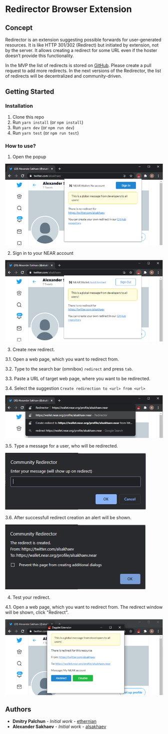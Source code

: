 # Redirector Browser Extension

## Concept

Redirector is an extension suggesting possible forwards for user-generated resources. It is like HTTP 301/302 (Redirect) but initiated by extension, not by the server. It allows creating a redirect for some URL even if the hoster doesn’t provide this functionality.
 
In the MVP the list of redirects is stored on [GitHub](https://github.com/dapplets/community-redirector-registry). Please create a pull request to add more redirects. In the next versions of the Redirector, the list of redirects will be decentralized and community-driven.

## Getting Started

### Installation

1.  Clone this repo
2.  Run `yarn install` (or `npm install`)
3.  Run `yarn dev` (or `npm run dev`)
4.  Run `yarn test` (or `npm run test`)

### How to use?

1. Open the popup

![](https://github.com/dapplets/community-redirector-extension/blob/master/docs/images/popup-no-account.png?raw=true)

2. Sign in to your NEAR account

![](https://github.com/dapplets/community-redirector-extension/blob/master/docs/images/popup-signed-in.png?raw=true)

3. Create new redirect. 

3.1. Open a web page, which you want to redirect from. 

3.2. Type to the search bar (omnibox) `redirect` and press `tab`.

3.3. Paste a URL of target web page, where you want to be redirected.

3.4. Select the suggestion `Create redirection to <url> from <url>`

![](https://github.com/dapplets/community-redirector-extension/blob/master/docs/images/omnibox-create-redirect.png?raw=true)

3.5. Type a message for a user, who will be redirected.

![](https://github.com/dapplets/community-redirector-extension/blob/master/docs/images/omnibox-prompt-message.png?raw=true)

3.6. After successfull redirect creation an alert will be shown.

![](https://github.com/dapplets/community-redirector-extension/blob/master/docs/images/omnibox-success-alert.png?raw=true)

4. Test your redirect.

4.1. Open a web page, which you want to redirect from. The redirect window will be shown, click "Redirect".

![](https://github.com/dapplets/community-redirector-extension/blob/master/docs/images/window-redirect.png?raw=true)


## Authors

* **Dmitry Palchun** - *Initial work* - [ethernian](https://github.com/ethernian)
* **Alexander Sakhaev** - *Initial work* - [alsakhaev](https://github.com/alsakhaev)
